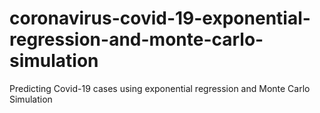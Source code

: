 # coronavirus-covid-19-exponential-regression-and-monte-carlo-simulation
Predicting Covid-19 cases using exponential regression and Monte Carlo Simulation
